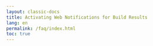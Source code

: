 ```yaml
---
layout: classic-docs
title: Activating Web Notifications for Build Results
lang: en
permalink: /faq/index.html
toc: true
---
```

